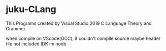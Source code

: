 # juku-CLang
This Programs created by Visual Studio 2019
C Language Theory and Grammer

when compile on VScode(GCC), it couldn't compile source 
maybe header file not included IDK im noob
